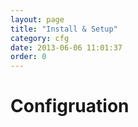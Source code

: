 ```yaml
---
layout: page
title: "Install & Setup"
category: cfg
date: 2013-06-06 11:01:37
order: 0
---
```


# Configruation